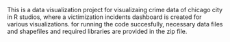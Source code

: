 This is a data visualization project for visualizaing crime data of chicago city in R studios, where a victimization incidents dashboard is created for various visualizations.
for running the code succesfully, necessary data files and shapefiles and required libraries are provided in the zip file.
